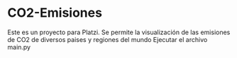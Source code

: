 # CO2-Emisiones
Este es un proyecto para Platzi. Se permite la visualización de las emisiones de CO2 de diversos paises y regiones del mundo
Ejecutar el archivo main.py
